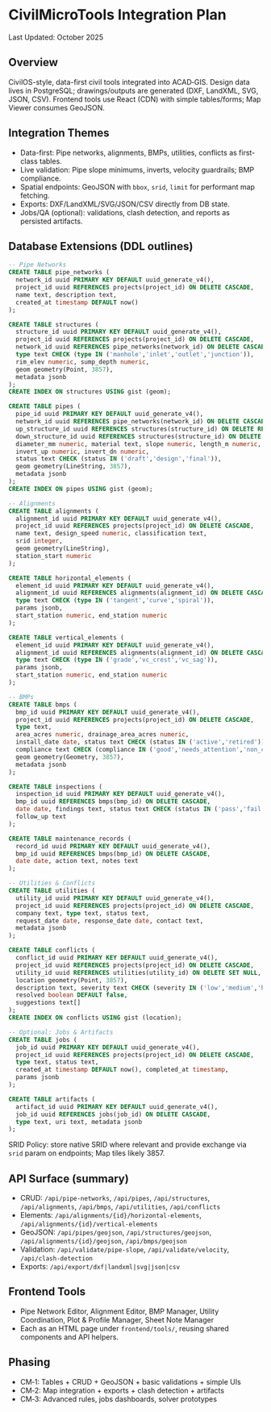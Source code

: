 # CivilMicroTools Integration Plan

Last Updated: October 2025

## Overview
CivilOS-style, data-first civil tools integrated into ACAD‑GIS. Design data lives in PostgreSQL; drawings/outputs are generated (DXF, LandXML, SVG, JSON, CSV). Frontend tools use React (CDN) with simple tables/forms; Map Viewer consumes GeoJSON.

## Integration Themes
- Data-first: Pipe networks, alignments, BMPs, utilities, conflicts as first-class tables.
- Live validation: Pipe slope minimums, inverts, velocity guardrails; BMP compliance.
- Spatial endpoints: GeoJSON with `bbox`, `srid`, `limit` for performant map fetching.
- Exports: DXF/LandXML/SVG/JSON/CSV directly from DB state.
- Jobs/QA (optional): validations, clash detection, and reports as persisted artifacts.

## Database Extensions (DDL outlines)

```sql
-- Pipe Networks
CREATE TABLE pipe_networks (
  network_id uuid PRIMARY KEY DEFAULT uuid_generate_v4(),
  project_id uuid REFERENCES projects(project_id) ON DELETE CASCADE,
  name text, description text,
  created_at timestamp DEFAULT now()
);

CREATE TABLE structures (
  structure_id uuid PRIMARY KEY DEFAULT uuid_generate_v4(),
  project_id uuid REFERENCES projects(project_id) ON DELETE CASCADE,
  network_id uuid REFERENCES pipe_networks(network_id) ON DELETE CASCADE,
  type text CHECK (type IN ('manhole','inlet','outlet','junction')),
  rim_elev numeric, sump_depth numeric,
  geom geometry(Point, 3857),
  metadata jsonb
);
CREATE INDEX ON structures USING gist (geom);

CREATE TABLE pipes (
  pipe_id uuid PRIMARY KEY DEFAULT uuid_generate_v4(),
  network_id uuid REFERENCES pipe_networks(network_id) ON DELETE CASCADE,
  up_structure_id uuid REFERENCES structures(structure_id) ON DELETE RESTRICT,
  down_structure_id uuid REFERENCES structures(structure_id) ON DELETE RESTRICT,
  diameter_mm numeric, material text, slope numeric, length_m numeric,
  invert_up numeric, invert_dn numeric,
  status text CHECK (status IN ('draft','design','final')),
  geom geometry(LineString, 3857),
  metadata jsonb
);
CREATE INDEX ON pipes USING gist (geom);

-- Alignments
CREATE TABLE alignments (
  alignment_id uuid PRIMARY KEY DEFAULT uuid_generate_v4(),
  project_id uuid REFERENCES projects(project_id) ON DELETE CASCADE,
  name text, design_speed numeric, classification text,
  srid integer,
  geom geometry(LineString),
  station_start numeric
);

CREATE TABLE horizontal_elements (
  element_id uuid PRIMARY KEY DEFAULT uuid_generate_v4(),
  alignment_id uuid REFERENCES alignments(alignment_id) ON DELETE CASCADE,
  type text CHECK (type IN ('tangent','curve','spiral')),
  params jsonb,
  start_station numeric, end_station numeric
);

CREATE TABLE vertical_elements (
  element_id uuid PRIMARY KEY DEFAULT uuid_generate_v4(),
  alignment_id uuid REFERENCES alignments(alignment_id) ON DELETE CASCADE,
  type text CHECK (type IN ('grade','vc_crest','vc_sag')),
  params jsonb,
  start_station numeric, end_station numeric
);

-- BMPs
CREATE TABLE bmps (
  bmp_id uuid PRIMARY KEY DEFAULT uuid_generate_v4(),
  project_id uuid REFERENCES projects(project_id) ON DELETE CASCADE,
  type text,
  area_acres numeric, drainage_area_acres numeric,
  install_date date, status text CHECK (status IN ('active','retired')),
  compliance text CHECK (compliance IN ('good','needs_attention','non_compliant')),
  geom geometry(Geometry, 3857),
  metadata jsonb
);

CREATE TABLE inspections (
  inspection_id uuid PRIMARY KEY DEFAULT uuid_generate_v4(),
  bmp_id uuid REFERENCES bmps(bmp_id) ON DELETE CASCADE,
  date date, findings text, status text CHECK (status IN ('pass','fail')),
  follow_up text
);

CREATE TABLE maintenance_records (
  record_id uuid PRIMARY KEY DEFAULT uuid_generate_v4(),
  bmp_id uuid REFERENCES bmps(bmp_id) ON DELETE CASCADE,
  date date, action text, notes text
);

-- Utilities & Conflicts
CREATE TABLE utilities (
  utility_id uuid PRIMARY KEY DEFAULT uuid_generate_v4(),
  project_id uuid REFERENCES projects(project_id) ON DELETE CASCADE,
  company text, type text, status text,
  request_date date, response_date date, contact text,
  metadata jsonb
);

CREATE TABLE conflicts (
  conflict_id uuid PRIMARY KEY DEFAULT uuid_generate_v4(),
  project_id uuid REFERENCES projects(project_id) ON DELETE CASCADE,
  utility_id uuid REFERENCES utilities(utility_id) ON DELETE SET NULL,
  location geometry(Point, 3857),
  description text, severity text CHECK (severity IN ('low','medium','high')),
  resolved boolean DEFAULT false,
  suggestions text[]
);
CREATE INDEX ON conflicts USING gist (location);

-- Optional: Jobs & Artifacts
CREATE TABLE jobs (
  job_id uuid PRIMARY KEY DEFAULT uuid_generate_v4(),
  project_id uuid REFERENCES projects(project_id) ON DELETE CASCADE,
  type text, status text,
  created_at timestamp DEFAULT now(), completed_at timestamp,
  params jsonb
);

CREATE TABLE artifacts (
  artifact_id uuid PRIMARY KEY DEFAULT uuid_generate_v4(),
  job_id uuid REFERENCES jobs(job_id) ON DELETE CASCADE,
  type text, uri text, metadata jsonb
);
```

SRID Policy: store native SRID where relevant and provide exchange via `srid` param on endpoints; Map tiles likely 3857.

## API Surface (summary)

- CRUD: `/api/pipe-networks`, `/api/pipes`, `/api/structures`, `/api/alignments`, `/api/bmps`, `/api/utilities`, `/api/conflicts`
- Elements: `/api/alignments/{id}/horizontal-elements`, `/api/alignments/{id}/vertical-elements`
- GeoJSON: `/api/pipes/geojson`, `/api/structures/geojson`, `/api/alignments/{id}/geojson`, `/api/bmps/geojson`
- Validation: `/api/validate/pipe-slope`, `/api/validate/velocity`, `/api/clash-detection`
- Exports: `/api/export/dxf|landxml|svg|json|csv`

## Frontend Tools

- Pipe Network Editor, Alignment Editor, BMP Manager, Utility Coordination, Plot & Profile Manager, Sheet Note Manager
- Each as an HTML page under `frontend/tools/`, reusing shared components and API helpers.

## Phasing

- CM‑1: Tables + CRUD + GeoJSON + basic validations + simple UIs
- CM‑2: Map integration + exports + clash detection + artifacts
- CM‑3: Advanced rules, jobs dashboards, solver prototypes

